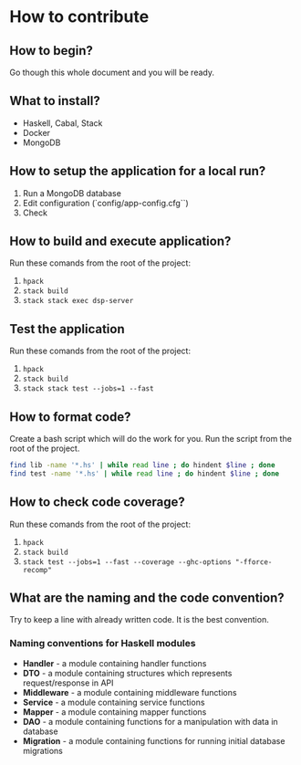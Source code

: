 # How to contribute

## How to begin?

Go though this whole document and you will be ready.


## What to install?

- Haskell, Cabal, Stack
- Docker
- MongoDB

## How to setup the application for a local run?

1. Run a MongoDB database
2. Edit configuration (`config/app-config.cfg``)
3. Check

## How to build and execute application?

Run these comands from the root of the project:

1. `hpack`
2. `stack build`
3. `stack stack exec dsp-server`

## Test the application

Run these comands from the root of the project:

1. `hpack`
2. `stack build`
3. `stack stack test --jobs=1 --fast`


## How to format code?

Create a bash script which will do the work for you. Run the script from the root of the project. 

```bash
find lib -name '*.hs' | while read line ; do hindent $line ; done
find test -name '*.hs' | while read line ; do hindent $line ; done
```

## How to check code coverage?

Run these comands from the root of the project:

1. `hpack`
2. `stack build`
3. `stack test --jobs=1 --fast --coverage --ghc-options "-fforce-recomp"`

## What are the naming and the code convention?

Try to keep a line with already written code. It is the best convention.

### Naming conventions for Haskell modules
- **Handler** - a module containing handler functions
- **DTO** - a module containing structures which represents request/response in API
- **Middleware** - a module containing middleware functions
- **Service** - a module containing service functions 
- **Mapper** - a module containing mapper functions
- **DAO** - a module containing functions for a manipulation with data in database
- **Migration** - a module containing functions for running initial database migrations

